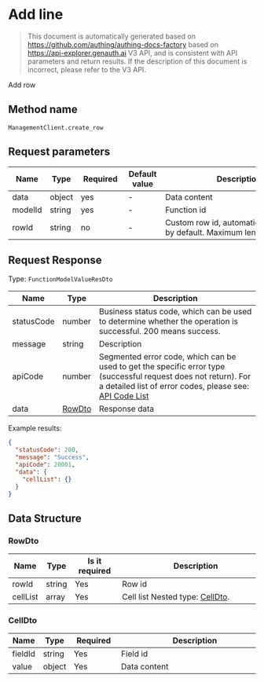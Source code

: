 # Add line

<!--
Warning ⚠️:
Do not modify this document directly,
https://github.com/Authing/authing-docs-factory
Use this project to generate
-->

<LastUpdated />

> This document is automatically generated based on https://github.com/authing/authing-docs-factory based on https://api-explorer.genauth.ai V3 API, and is consistent with API parameters and return results. If the description of this document is incorrect, please refer to the V3 API.

Add row

## Method name

`ManagementClient.create_row`

## Request parameters

| Name    | Type   | <div style="width:80px">Required</div> | <div style="width:60px">Default value</div> | <div style="width:300px">Description</div>                                    | <div style="width:200px">Sample value</div> |
| ------- | ------ | -------------------------------------- | ------------------------------------------- | ----------------------------------------------------------------------------- | ------------------------------------------- |
| data    | object | yes                                    | -                                           | Data content                                                                  |                                             |
| modelId | string | yes                                    | -                                           | Function id                                                                   |                                             |
| rowId   | string | no                                     | -                                           | Custom row id, automatically generated by default. Maximum length is 32 bits. |                                             |

## Request Response

Type: `FunctionModelValueResDto`

| Name       | Type                         | Description                                                                                                                                                                                                                                                                                                                                         |
| ---------- | ---------------------------- | --------------------------------------------------------------------------------------------------------------------------------------------------------------------------------------------------------------------------------------------------------------------------------------------------------------------------------------------------- |
| statusCode | number                       | Business status code, which can be used to determine whether the operation is successful. 200 means success.                                                                                                                                                                                                                                        |
| message    | string                       | Description                                                                                                                                                                                                                                                                                                                                         |
| apiCode    | number                       | Segmented error code, which can be used to get the specific error type (successful request does not return). For a detailed list of error codes, please see: [API Code List](https://api-explorer.genauth.ai/?tag=group/%E5%BC%80%E5%8F%91%E5%87%86%E5%A4%87#tag/%E5%BC%80%E5%8F%91%E5%87%86%E5%A4%87/%E9%94%99%E8%AF%AF%E5%A4%84%E7%90%86/apiCode) |
| data       | <a href="#RowDto">RowDto</a> | Response data                                                                                                                                                                                                                                                                                                                                       |

Example results:

```json
{
  "statusCode": 200,
  "message": "Success",
  "apiCode": 20001,
  "data": {
    "cellList": {}
  }
}
```

## Data Structure

### <a id="RowDto"></a> RowDto

| Name     | Type   | <div style="width:80px">Is it required</div> | <div style="width:300px">Description</div>             | <div style="width:200px">Sample value</div> |
| -------- | ------ | -------------------------------------------- | ------------------------------------------------------ | ------------------------------------------- |
| rowId    | string | Yes                                          | Row id                                                 |                                             |
| cellList | array  | Yes                                          | Cell list Nested type: <a href="#CellDto">CellDto</a>. |                                             |

### <a id="CellDto"></a> CellDto

| Name    | Type   | <div style="width:80px">Required</div> | <div style="width:300px">Description</div> | <div style="width:200px">Sample value</div> |
| ------- | ------ | -------------------------------------- | ------------------------------------------ | ------------------------------------------- |
| fieldId | string | Yes                                    | Field id                                   |                                             |
| value   | object | Yes                                    | Data content                               |                                             |
